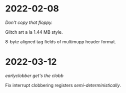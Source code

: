 # 2022-02-08

*Don't copy that floppy.*

Glitch art a la 1.44 MB style.

8-byte aligned tag fields of multimupp header format.

# 2022-03-12

*earlyclobber get's the clobb*

Fix interrupt clobbering registers _semi-deterministically_.
